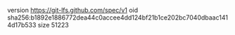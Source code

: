 version https://git-lfs.github.com/spec/v1
oid sha256:b1892e1886772dea44c0accee4dd124bf21b1ce202bc7040dbaac1414d17b533
size 51223
